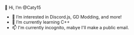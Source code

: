 👋 Hi, I’m @Caty15
- 👀 I’m interested in Discord.js, GD Modding, and more!
- 🌱 I’m currently learning C++
- 📫 I'm currently incognito, mabye I'll make a public email.

<!---
Caty15/Caty15 is a ✨ special ✨ repository because its `README.md` (this file) appears on your GitHub profile.
You can click the Preview link to take a look at your changes.
--->
